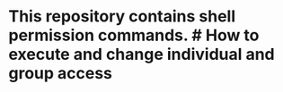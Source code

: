 # This repository contains shell permission commands. # How to execute and change individual and group access
